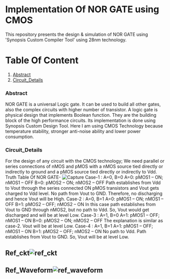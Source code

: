 # Implementation Of NOR GATE using CMOS
This repository presents the design & simulation of NOR GATE using 'Synopsis Custom Compiler Tool' using 28nm technology.
# Table Of Content
  1. [Abstract](#Abstract)
  2.  [Circuit_Details](#Circuit_Details)

  
  
  
  
  ### Abstract
  NOR GATE is a universal Logic gate. It can be used to build all other gates, also the complex circuits with higher number of transistor. A logic gate is physical design       that implements Boolean function. They are the building block of the high performance circuits. Its implementation is done using Synopsis Custom Design Tool. Here I am       using CMOS Technology because temperature stability, stronger anti-noise ability and lower power consumption.
  
  ### Circuit_Details
  For the design of any circuit with the CMOS technology; We need parallel or series connections of nMOS and pMOS with a nMOS source tied directly or indirectly to ground and   a pMOS source tied directly or indirectly to Vdd.
   Truth Table Of NOR GATE-
   ![Capture](https://user-images.githubusercontent.com/100508631/156124087-6f0713e1-2303-4140-9319-3fa667933560.PNG)
    Case-1 : A=0, B=0
        A=0: pMOS1 – ON; nMOS1 – OFF
        B=0: pMOS2 – ON; nMOS2 – OFF
        Path establishes from Vdd to Vout through the series connected ON pMOS transistors and Vout gets charged to Vdd level. No path from Vout to GND. Therefore, no             discharging and hence Vout will be High.
    Case-2 : A=0, B=1
        A=0: pMOS1 – ON; nMOS1 – OFF
        B=1: pMOS2 – OFF; nMOS2 – ON
        In this case path establishes from Vout to GND through nMOS2, but no path to Vdd. So, Vout would get discharged and will be at level Low.
    Case-3 : A=1, B=0
        A=1: pMOS1 – OFF; nMOS1 – ON
        B=0: pMOS2 – ON; nMOS2 – OFF
        The explanation is similar as case-2. Vout will be at level Low.
   Case-4 : A=1, B=1
        A=1: pMOS1 – OFF; nMOS1 – ON
        B=1: pMOS2 – OFF; nMOS2 – ON
        No path to Vdd. Path establishes from Vout to GND. So, Vout will be at level Low.


  
 
## Ref_ckt![ref_ckt](https://user-images.githubusercontent.com/100508631/156108235-38fd6d2f-4040-4bbe-89ca-4be23d39da20.png)
## Ref_Waveform![ref_waveform](https://user-images.githubusercontent.com/100508631/156119145-b424b992-1f3e-48ea-bcea-009e34241a10.png)
